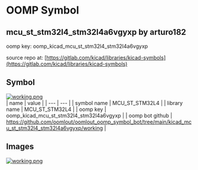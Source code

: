# OOMP Symbol  
## mcu_st_stm32l4_stm32l4a6vgyxp  by arturo182  
  
oomp key: oomp_kicad_mcu_st_stm32l4_stm32l4a6vgyxp  
  
source repo at: [https://gitlab.com/kicad/libraries/kicad-symbols](https://gitlab.com/kicad/libraries/kicad-symbols)  
## Symbol  
  
[![working.png](working_600.png)](working.png)  
| name | value | 
| --- | --- | 
| symbol name | MCU_ST_STM32L4 | 
| library name | MCU_ST_STM32L4 | 
| oomp key | oomp_kicad_mcu_st_stm32l4_stm32l4a6vgyxp | 
| oomp bot github | https://github.com/oomlout/oomlout_oomp_symbol_bot/tree/main/kicad_mcu_st_stm32l4_stm32l4a6vgyxp/working | 
## Images  
  
[![working.png](working_140.png)](working.png)  
